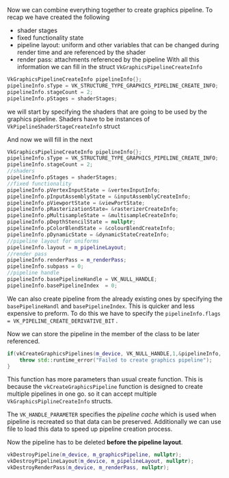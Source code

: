Now we can combine everything together to create graphics pipeline. To recap we have created the following

- shader stages
- fixed functionality state 
- pipeline layout: uniform and other variables that can be changed during render time and are referenced by the shader 
- render pass: attachments referenced by the pipeline 
With all this information we can fill in the struct `VkGraphicsPipelineCreateInfo`

```c++
VkGraphicsPipelineCreateInfo pipelineInfo{};  
pipelineInfo.sType = VK_STRUCTURE_TYPE_GRAPHICS_PIPELINE_CREATE_INFO;  
pipelineInfo.stageCount = 2;  
pipelineInfo.pStages = shaderStages;
```

we will start by specifying the shaders that are going to be used by the graphics pipeline. Shaders have to be instances of  `VkPipelineShaderStageCreateInfo` struct 

And now we will fill in the next 

```c++
VkGraphicsPipelineCreateInfo pipelineInfo{};  
pipelineInfo.sType = VK_STRUCTURE_TYPE_GRAPHICS_PIPELINE_CREATE_INFO;  
pipelineInfo.stageCount = 2;  
//shaders  
pipelineInfo.pStages = shaderStages;  
//fixed functionality  
pipelineInfo.pVertexInputState = &vertexInputInfo;  
pipelineInfo.pInputAssemblyState = &inputAssemblyCreateInfo;  
pipelineInfo.pViewportState = &viewPortState;  
pipelineInfo.pRasterizationState= &rasterizerCreateInfo;  
pipelineInfo.pMultisampleState = &multisampleCreateInfo;  
pipelineInfo.pDepthStencilState = nullptr;  
pipelineInfo.pColorBlendState = &colourBlendCreateInfo;  
pipelineInfo.pDynamicState = &dynamicStateCreateInfo;  
//pipeline layout for uniforms  
pipelineInfo.layout = m_pipelineLayout;  
//render pass  
pipelineInfo.renderPass = m_renderPass;  
pipelineInfo.subpass = 0;  
//pipeline handle  
pipelineInfo.basePipelineHandle = VK_NULL_HANDLE;  
pipelineInfo.basePipelineIndex  = 0;
```

We can also create pipeline from the already existing ones by specifying the `basePipelineHandl` and `basePipelineIndex`. This is quicker and less expensive to preform. To do this we have to specify the `pipelineInfo.flags = VK_PIPELINE_CREATE_DERIVATIVE_BIT` . 

Now we can store the pipeline in the member of the class to be later referenced.

```c++
if(vkCreateGraphicsPipelines(m_device, VK_NULL_HANDLE,1,&pipelineInfo, nullptr, &m_graphicsPipeline)) {  
    throw std::runtime_error("Failed to create graphics pipeline");  
}
```
This function has more parameters than usual create function. This is because the `vkCreateGraphicsPipeline` function is designed to create multiple pipelines in one go. so it can accept multiple `VkGraphicsPiplineCreateInfo` structs.

The `VK_HANDLE_PARAMETER` specifies the *pipeline cache* which is used when pipeline is recreated so that data can be preserved. Additionally we can use file to load this data to speed up pipeline creation process.

Now the pipeline has to be deleted **before the pipeline layout**. 

```c++
vkDestroyPipeline(m_device, m_graphicsPipeline, nullptr);  
vkDestroyPipelineLayout(m_device, m_pipelineLayout, nullptr);  
vkDestroyRenderPass(m_device, m_renderPass, nullptr);
```